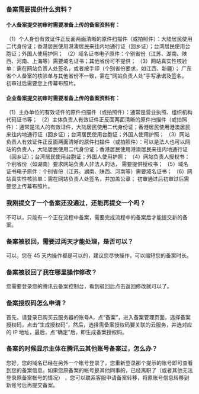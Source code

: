### 备案需要提供什么资料？
#### 个人备案提交初审时需要准备上传的备案资料有： 
（1）个人身份有效证件正反面两面清晰的原件扫描件（或拍照件）：大陆居民使用二代身份证；香港居民使用港澳居民来往内地通行证（回乡证）；台湾居民使用台胞证；外国人使用护照； 
（2）域名证书电子原件：个别省份（江苏、湖南、陕西、河南、上海等）需要域名证书；其他省份可不提供； 
（3）网站真实性核验单：需在网站负责人处签名，或者按手印（个别省份要求，如江西、新疆）； 
广东省个人备案的核验单与其他省份不一致，需在“网站负责人处”手写承诺及签名。 
初审过后需要您上传幕布照片。

#### 企业备案提交初审时需要准备上传的备案资料有： 
（1）主办单位的有效证件的原件扫描件（或拍照件）：通常是营业执照、组织机构代码证书等； 
（2）主体负责人有效证件正反面两面清晰的原件扫描件（或拍照件）：通常是法人的有效证件，大陆居民使用二代身份证；香港居民使用港澳居民来往内地通行证（回乡证）；台湾居民使用台胞证；外国人使用护照； 
（3）网站负责人有效证件正反面两面清晰的原件扫描件（或拍照件）：可以是法人也可以网站的负责人，大陆居民使用二代身份证；香港居民使用港澳居民来往内地通行证（回乡证）；台湾居民使用台胞证；外国人使用护照； 
（4）网站负责人授权书：个别省份（如湖南）要求网站负责人非法人的话， 需要提供授权书； 
（5）域名证书电子原件：个别省份（江苏、湖南、陕西、河南等）需要域名证书； 
（6）网站真实性核验单：需在网站负责人处签名，并加盖公章；
初审通过后初审过后需要您上传幕布照片。

### 我刚提交了一个备案还没通过，还能再提交一个吗？
不可以，只能有一个正在流程中备案，需要完成流程中的备案后才能提交新的备案。

### 备案被驳回，需要过两天才能处理，是否可以？
可以，您在 45 天内操作都是可以的，建议您尽快操作，可以缩短您的备案时长。

### 备案被驳回了我在哪里操作修改？
您需要登录您的腾讯云备案控制台，看到驳回后点击返回修改就可以了。

### 备案授权码怎么申请？
首先，请登录已购买云服务器的账号A，点“备案”，进入备案管理页面，选择备案授权码，点击“生成授权码”，然后，选择需备案授权码要关联的云服务，并选对应的 IP 地址，最后，点“确定”后，即生成备案授权码。

### 备案的时候显示主体在腾讯云其他账号备案过，怎么办？
您好，您的域名已经在另外一个帐号登录了，您重新登录那个提示的账号即可查看到您的备案信息。如果您原备案的帐号是其他同事的，已经离职了（或者其他无法登录原备案帐号的情况） ，您可以联系客服申请备案转移，将原账号信息转移到新账号后再提交备案。